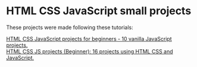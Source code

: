 # HTML CSS JavaScript small projects

These projects were made following these tutorials:  

[HTML CSS JavaScript projects for beginners - 10 vanilla JavaScript projects.](https://youtu.be/ePzOFu2xXUQ)  
[HTML CSS JS projects (Beginner): 16 projects using HTML CSS and JavaScript.](https://youtu.be/EWv2jnhZErc)

